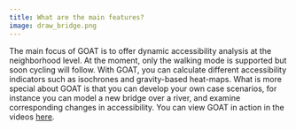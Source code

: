 ```yaml
---
title: What are the main features?
image: draw_bridge.png
---
```


The main focus of GOAT is to offer dynamic accessibility analysis at the neighborhood level. At the moment, only the walking mode is supported but soon cycling will follow. With GOAT, you can calculate different accessibility indicators such as isochrones and gravity-based heat-maps. What is more special about GOAT is that you can develop your own case scenarios, for instance you can model a new bridge over a river, and examine corresponding changes in accessibility. You can view GOAT in action in the videos [here](https://www.open-accessibility.org/videos).